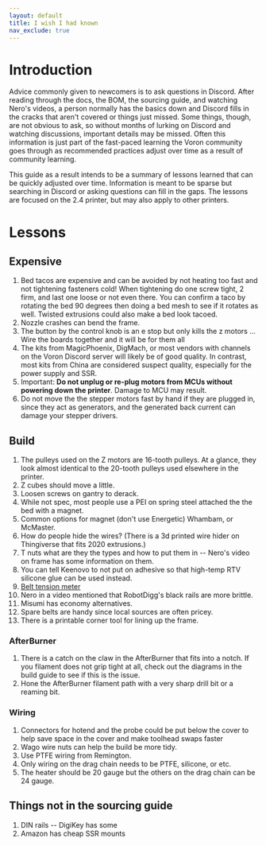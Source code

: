 ```yaml
---
layout: default
title: I wish I had known
nav_exclude: true
---
```


# Introduction

Advice commonly given to newcomers is to ask questions in Discord. After reading through the docs, the BOM, the sourcing guide, and watching Nero's videos, a person normally has the basics down and Discord fills in the cracks that aren't covered or things just missed. Some things, though, are not obvious to ask, so without months of lurking on Discord and watching discussions, important details may be missed. Often this information is just part of the fast-paced learning the Voron community goes through as recommended practices adjust over time as a result of community learning.

This guide as a result intends to be a summary of lessons learned that can be quickly adjusted over time. Information is meant to be sparse but searching in Discord or asking questions can fill in the gaps. The lessons are focused on the 2.4 printer, but may also apply to other printers.

# Lessons

## Expensive

1. Bed tacos are expensive and can be avoided by not heating too fast and not tightening fasteners cold! When tightening do one screw tight, 2 firm, and last one loose or not even there. You can confirm a taco by rotating the bed 90 degrees then doing a bed mesh to see if it rotates as well. Twisted extrusions could also make a bed look tacoed.
2. Nozzle crashes can bend the frame.
3. The button by the control knob is an e stop but only kills the z motors ... Wire the boards together and it will be for them all
4. The kits from MagicPhoenix, DigMach, or most vendors with channels on the Voron Discord server will likely be of good quality. In contrast, most kits from China are considered suspect quality, especially for the power supply and SSR.
5. Important: **Do not unplug or re-plug motors from MCUs without powering down the printer**. Damage to MCU may result.
6. Do not move the the stepper motors fast by hand if they are plugged in, since they act as generators, and the generated back current can damage your stepper drivers.

## Build

1. The pulleys used on the Z motors are 16-tooth pulleys. At a glance, they look almost identical to the 20-tooth pulleys used elsewhere in the printer.
2. Z cubes should move a little.
3. Loosen screws on gantry to derack.
4. While not spec, most people use a PEI on spring steel attached the the bed with a magnet.
5. Common options for magnet (don't use Energetic) Whambam, or McMaster.
6. How do people hide the wires? (There is a 3d printed wire hider on Thingiverse that fits 2020 extrusions.)
7. T nuts what are they the types and how to put them in -- Nero's video on frame has some information on them.
8. You can tell Keenovo to not put on adhesive so that high-temp RTV silicone glue can be used instead.
9. [Belt tension meter](https://github.com/VoronDesign/VoronUsers/tree/master/printer_mods/Kruppes/Tension_Meter)
10. Nero in a video mentioned that RobotDigg's black rails are more brittle.
11. Misumi has economy alternatives.
12. Spare belts are handy since local sources are often pricey.
13. There is a printable corner tool for lining up the frame.

### AfterBurner

1. There is a catch on the claw in the AfterBurner that fits into a notch. If you filament does not grip tight at all, check out the diagrams in the build guide to see if this is the issue.
2. Hone the AfterBurner filament path with a very sharp drill bit or a reaming bit.

### Wiring

1. Connectors for hotend and the probe could be put below the cover to help save space in the cover and make toolhead swaps faster
2. Wago wire nuts can help the build be more tidy.
3. Use PTFE wiring from Remington.
4. Only wiring on the drag chain needs to be PTFE, silicone, or etc.
5. The heater should be 20 gauge but the others on the drag chain can be 24 gauge.

## Things not in the sourcing guide

1. DIN rails -- DigiKey has some
2. Amazon has cheap SSR mounts
